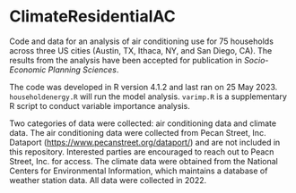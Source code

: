 # ClimateResidentialAC

Code and data for an analysis of air conditioning use for 75 households across three US cities (Austin, TX, Ithaca, NY, and San Diego, CA). The results from the analysis have been accepted for publication in _Socio-Economic Planning Sciences_. 

The code was developed in R version 4.1.2 and last ran on 25 May 2023. `householdenergy.R` will run the model analysis. `varimp.R` is a supplementary R script to conduct variable importance analysis.

Two categories of data were collected: air conditioning data and climate data. The air conditioning data were collected from Pecan Street, Inc. Dataport (https://www.pecanstreet.org/dataport/) and are not included in this repository. Interested parties are encouraged to reach out to Peacn Street, Inc. for access. The climate data were obtained from the National Centers for Environmental Information, which maintains a database of weather station data. All data were collected in 2022.
